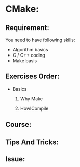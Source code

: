 # CMake:

## Requirement:

You need to have following skills:

- Algorithm basics
- C / C++ coding
- Make basis

## Exercises Order:

- Basics
  
  1) Why Make
  
  2) HowICompile

## Course:

## Tips And Tricks:

## Issue: